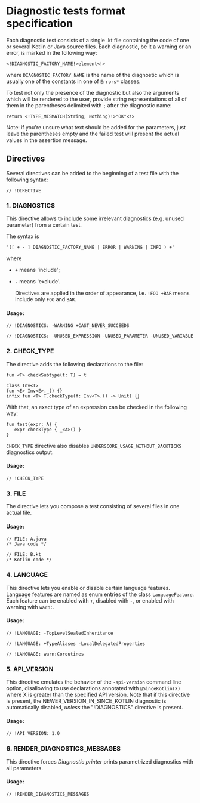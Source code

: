 # Diagnostic tests format specification

Each diagnostic test consists of a single .kt file containing the code of one or several Kotlin or Java source files.
Each diagnostic, be it a warning or an error, is marked in the following way:

    <!DIAGNOSTIC_FACTORY_NAME!>element<!>

where `DIAGNOSTIC_FACTORY_NAME` is the name of the diagnostic which is usually one of the constants in one of `Errors*` classes.

To test not only the presence of the diagnostic but also the arguments which will be rendered to the user, provide string representations of all of them in the parentheses delimited with `;` after the diagnostic name:

    return <!TYPE_MISMATCH(String; Nothing)!>"OK"<!>

Note: if you're unsure what text should be added for the parameters, just leave the parentheses empty and the failed test will present the actual values in the assertion message.

## Directives

Several directives can be added to the beginning of a test file with the following syntax:

    // !DIRECTIVE

### 1. DIAGNOSTICS

This directive allows to include some irrelevant diagnostics (e.g. unused parameter) from a certain test.

The syntax is

    '([ + - ] DIAGNOSTIC_FACTORY_NAME | ERROR | WARNING | INFO ) +'

  where

* `+` means 'include';
* `-` means 'exclude'.

  Directives are applied in the order of appearance, i.e. `!FOO +BAR` means include only `FOO` and `BAR`.

#### Usage:

    // !DIAGNOSTICS: -WARNING +CAST_NEVER_SUCCEEDS

    // !DIAGNOSTICS: -UNUSED_EXPRESSION -UNUSED_PARAMETER -UNUSED_VARIABLE


### 2. CHECK_TYPE

The directive adds the following declarations to the file:

    fun <T> checkSubtype(t: T) = t

    class Inv<T>
    fun <E> Inv<E>._() {}
    infix fun <T> T.checkType(f: Inv<T>.() -> Unit) {}

With that, an exact type of an expression can be checked in the following way:

    fun test(expr: A) {
       expr checkType { _<A>() }
    }

`CHECK_TYPE` directive also disables `UNDERSCORE_USAGE_WITHOUT_BACKTICKS` diagnostics output.

#### Usage:

    // !CHECK_TYPE

### 3. FILE

The directive lets you compose a test consisting of several files in one actual file.

#### Usage:

    // FILE: A.java
    /* Java code */

    // FILE: B.kt
    /* Kotlin code */

### 4. LANGUAGE

This directive lets you enable or disable certain language features. Language features are named as enum entries of the class `LanguageFeature`.
Each feature can be enabled with `+`, disabled with `-`, or enabled with warning with `warn:`.

#### Usage:

    // !LANGUAGE: -TopLevelSealedInheritance

    // !LANGUAGE: +TypeAliases -LocalDelegatedProperties

    // !LANGUAGE: warn:Coroutines

### 5. API_VERSION

This directive emulates the behavior of the `-api-version` command line option, disallowing to use declarations annotated with `@SinceKotlin(X)` where X is greater than the specified API version.
Note that if this directive is present, the NEWER_VERSION_IN_SINCE_KOTLIN diagnostic is automatically disabled, _unless_ the "!DIAGNOSTICS" directive is present.

#### Usage:

    // !API_VERSION: 1.0
    
### 6. RENDER_DIAGNOSTICS_MESSAGES

This directive forces *Diagnostic printer* prints parametrized diagnostics with all parameters.

#### Usage:

    // !RENDER_DIAGNOSTICS_MESSAGES
